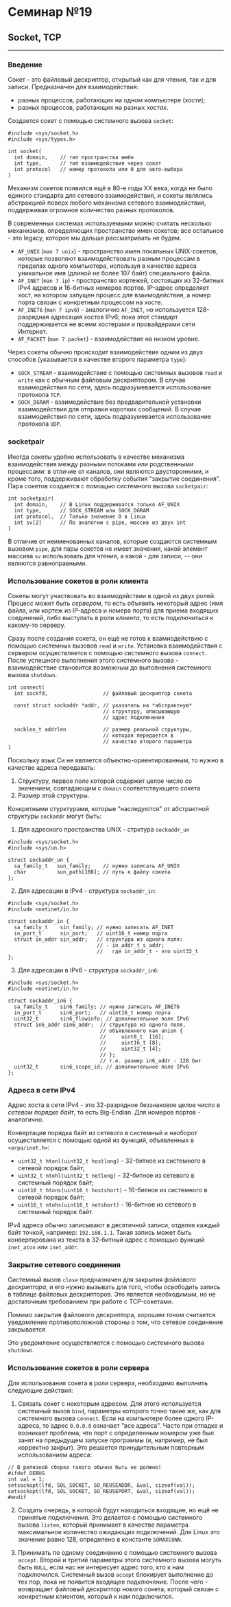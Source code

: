 # Семинар №19
## Socket, TCP

---

### Введение

Сокет - это файловый дескриптор, открытый как для чтения, так и для записи. Предназначен для взаимодействия:
* разных процессов, работающих на одном компьютере (*хосте*);
* разных процессов, работающих на разных *хостах*.

Создается сокет с помощью системного вызова `socket`:

```
#include <sys/socket.h>
#include <sys/types.h>

int socket(
  int domain,    // тип пространства имён
  int type,      // тип взаимодействия через сокет
  int protocol   // номер протокола или 0 для авто-выбора
)
```

Механизм сокетов появился ещё в 80-е годы XX века, когда не было единого стандарта для сетевого взаимодействия, и сокеты являлись абстракцией поверх любого механизма сетевого взаимодействия, поддерживая огромное количество разных протоколов.

В современных системах используемыми можно считать несколько механизмов, определяющих пространство имен сокетов; все остальное - это legacy, которое мы дальше рассматривать не будем.

* `AF_UNIX` (`man 7 unix`) - пространство имен локальных UNIX-сокетов, которые позволяют взаимодействовать разным процессам в пределах одного компьютера, используя в качестве адреса уникальное имя (длиной не более 107 байт) специального файла.
* `AF_INET` (`man 7 ip`) - пространство кортежей, состоящих из 32-битных IPv4 адресов и 16-битных номеров портов. IP-адрес определяет хост, на котором запущен процесс для взаимодействия, а номер порта связан с конкретным процессом на хосте.
* `AF_INET6` (`man 7 ipv6`) - аналогично `AF_INET`, но используется 128-разрядная адресация хостов IPv6; пока этот стандарт поддерживается не всеми хостерами и провайдерами сети Интернет.
* `AF_PACKET` (`man 7 packet`) - взаимодействие на низком уровне.

Через сокеты обычно происходит взаимодействие одним из двух способов (указывается в качестве второго параметра `type`):
* `SOCK_STREAM` - взаимодействие с помощью системных вызовов `read` и `write` как с обычным файловым дескриптором. В случае взаимодействия по сети, здесь подразумевается использование протокола `TCP`.
* `SOCK_DGRAM` - взаимодействие без предварительной установки взаимодействия для отправки коротких сообщений. В 
  случае взаимодействия по сети, здесь подразумевается использование протокола `UDP`.

###

### socketpair

Иногда сокеты удобно использовать в качестве механизма взаимодействия между разными потоками или родственными 
процессами: в отличие от каналов, они являются двусторонними, и кроме того, поддерживают обработку события "закрытие 
соединения". Пара сокетов создается с помощью системного вызова `socketpair`:

```
int socketpair(
  int domain,    // В Linux поддерживатся только AF_UNIX
  int type,      // SOCK_STREAM или SOCK_DGRAM
  int protocol,  // Только значение 0 в Linux
  int sv[2]      // По аналогии с pipe, массив из двух int
)
```

В отличие от неименованных каналов, которые создаются системным вызовом `pipe`, для пары сокетов не имеет значения, 
какой элемент массива `sv` использовать для чтения, а какой - для записи, -- они являются равноправными.

### Использование сокетов в роли клиента

Сокеты могут участвовать во взаимодействии в одной из двух ролей. Процесс может быть *сервером*, то есть объявить некоторый адрес (имя файла, или кортеж из IP-адреса и номера порта) для приема входящих соединений, либо выступать в роли *клиента*, то есть подключиться к какому-то серверу.

Сразу после создания сокета, он ещё не готов к взамиодействию с помощью системных вызовов `read` и `write`. Установка взаимодействия с сервером осуществляется с помощью системного вызова `connect`. После успешного выполнения этого системного вызова - взаимодействие становится возможным до выполнения системного вызова `shutdown`.

```
int connect(
  int sockfd,                  // файловый дескриптор сокета

  const struct sockaddr *addr, // указатель на *абстрактную*
                               // структуру, описывающую
                               // адрес подключения

  socklen_t addrlen            // размер реальной структуры,
                               // которая передается в
                               // качестве второго параметра
)
```

Поскольку язык Си не является объектно-ориентированным, то нужно в качестве адреса передавать:
1. Структуру, первое поле которой содержит целое число со значением, совпадающим с `domain` соответствующего сокета
2. Размер этой структуры.

Конкретными стурктурами, которые "наследуются" от абстрактной структуры `sockaddr` могут быть:

1. Для адресного пространства UNIX - стрктура `sockaddr_un`

```
#include <sys/socket.h>
#include <sys/un.h>

struct sockaddr_un {
  sa_family_t   sun_family;    // нужно записать AF_UNIX
  char          sun_path[108]; // путь к файлу сокета
};
```

2. Для адресации в IPv4 - структура `sockaddr_in`:

```
#include <sys/socket.h>
#include <netinet/in.h>

struct sockaddr_in {
  sa_family_t    sin_family; // нужно записать AF_INET
  in_port_t      sin_port;   // uint16_t номер порта
  struct in_addr sin_addr;   // структура из одного поля:
                             // - in_addr_t s_addr;
                             //   где in_addr_t - это uint32_t
};
```

3. Для адресации в IPv6 - структура `sockaddr_in6`:

```
#include <sys/socket.h>
#include <netinet/in.h>

struct sockaddr_in6 {
  sa_family_t    sin6_family; // нужно записать AF_INET6
  in_port_t      sin6_port;   // uint16_t номер порта
  uint32_t       sin6_flowinfo; // дополнительное поле IPv6
  struct in6_addr sin6_addr;  // структура из одного поля,
                              // объявленного как union {
                              //     uint8_t  [16];
                              //     uint16_t [8];
                              //     uint32_t [4];
                              // };
                              // т.е. размер in6_addr - 128 бит
  uint32_t       sin6_scope_id; // дополнительное поле IPv6
};
```


### Адреса в сети IPv4

Адрес хоста в сети IPv4 - это 32-разрядное беззнаковое целое число в *сетевом порядке байт*, то есть Big-Endian. Для номеров портов - аналогично.

Конвертация порядка байт из сетевого в системный и наоборот осуществляется с помощью одной из функций, объявленных в `<arpa/inet.h>`:
* `uint32_t htonl(uint32_t hostlong)` - 32-битное из системного в сетевой порядок байт;
* `uint32_t ntohl(uint32_t netlong)` - 32-битное из сетевого в системный порядок байт;
* `uint16_t htons(uint16_t hostshort)` - 16-битное из системного в сетевой порядок байт;
* `uint16_t ntohs(uint16_t netshort)` - 16-битное из сетевого в системный порядок байт.

IPv4 адреса обычно записывают в десятичной записи, отделяя каждый байт точкой, например: `192.168.1.1`. Такая запись может быть конвертирована из текста в 32-битный адрес с помощью функций `inet_aton` или `inet_addr`.


### Закрытие сетевого соединения

Системный вызов `close` предназначен для закрытия *файлового дескриптора*, и его нужно вызывать для того, чтобы освободить запись в таблице файловых дескрипторов. Это является необходимым, но не достаточным требованием при работе с TCP-сокетами.

Помимо закрытия файлового дескриптора, хорошим тоном считается уведомление противоположной стороны о том, что сетевое соединение закрывается

Это уведомление осуществляется с помощью системного вызова `shutdown`.


### Использование сокетов в роли сервера

Для использования сокета в роли сервера, необходимо выполнить следующие действия:

1. Связать сокет с некоторым адресом. Для этого используется системный вызов `bind`, параметры которого точно такие же, как для системного вызова `connect`. Если на компьютере более одного IP-адреса, то адрес `0.0.0.0` означает "все адреса". Часто при отладке и возникает проблема, что порт с определенным номером уже был занят на предыдущем запуске программы (и, например, не был корректно закрыт). Это решается принудительным повторным использованием адреса:

```
// В релизной сборке такого обычно быть не должно!
#ifdef DEBUG
int val = 1;
setsockopt(lfd, SOL_SOCKET, SO_REUSEADDR, &val, sizeof(val));
setsockopt(lfd, SOL_SOCKET, SO_REUSEPORT, &val, sizeof(val));
#endif
```

2. Создать очередь, в которой будут находиться входящие, но ещё не принятые подключения. Это делается с помощью системного вызова `listen`, который принимает в качестве параметра максимальное количество ожидающих подключений. Для Linux это значение равно 128, определено в константе `SOMAXCONN`.

3. Принимать по одному соединению с помощью системного вызова `accept`. Второй и третий параметры этого системного вызова могуть быть `NULL`, если нас не интересует адрес того, кто к нам подключился. Системный вызов `accept` блокирует выполнение до тех пор, пока не появится входящее подключение. После чего - возвращает файловый дескриптор нового сокета, который связан с конкретным клиентом, который к нам подключился.